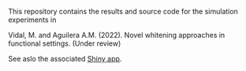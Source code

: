 This repository contains the results and source code for the simulation experiments in

Vidal, M. and Aguilera A.M. (2022). Novel whitening approaches in functional settings. (Under review)

See aslo the associated [Shiny app](https://mvidal.shinyapps.io/whitening/).
